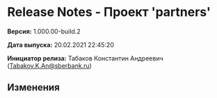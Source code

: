 # Release Notes - Проект 'partners'

**Версия:** 1.000.00-build.2

**Дата выпуска:** 20.02.2021 22:45:20

**Инициатор релиза:** Табаков Константин Андреевич (Tabakov.K.An@sberbank.ru)

## Изменения
